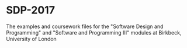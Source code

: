 # SDP-2017
The examples and coursework files for the "Software Design and Programming" and "Software and Programming III" modules at Birkbeck, University of London
